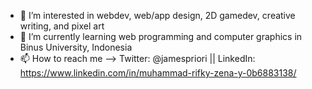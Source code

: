
- 👀 I’m interested in webdev, web/app design, 2D gamedev, creative writing, and pixel art
- 🌱 I’m currently learning web programming and computer graphics in Binus University, Indonesia
- 📫 How to reach me --> Twitter: @jamespriori || LinkedIn: https://www.linkedin.com/in/muhammad-rifky-zena-y-0b6883138/

<!---
rifkyzena1488/rifkyzena1488 is a ✨ special ✨ repository because its `README.md` (this file) appears on your GitHub profile.
You can click the Preview link to take a look at your changes.
--->
